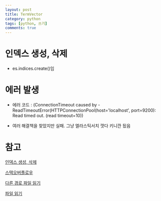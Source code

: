 ```yaml
---
layout: post
title: TermVector
category: python
tags: [python, 쓰기]
comments: true
---
```


# 인덱스 생성, 삭제

- es.indices.create()임

# 에러 발생

- 에러 코드 : (ConnectionTimeout caused by - ReadTimeoutError(HTTPConnectionPool(host='localhost', port=9200): Read timed out. (read timeout=10))

- 여러 해결책을 찾았지만 실패. 그냥 엘라스틱서치 껏다 키니깐 됬음

# 참고

[인덱스 생성, 삭제](https://elasticsearch-py.readthedocs.io/en/master/api.html#indices)

[스택오버플로우](https://stackoverflow.com/questions/35134162/elasticsearch-how-to-delete-an-index-using-python)

[다른 경로 파일 읽기](https://brownbears.tistory.com/296)

[파일 읽기](https://m.blog.naver.com/PostView.nhn?blogId=damoen7&logNo=221432243063&proxyReferer=https:%2F%2Fwww.google.com%2F)